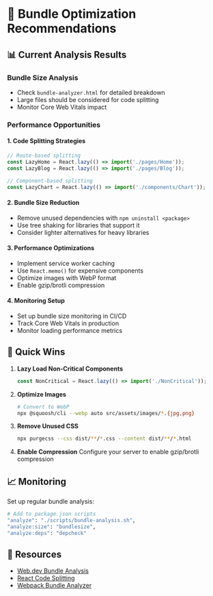 # 🚀 Bundle Optimization Recommendations

## 📊 Current Analysis Results

### Bundle Size Analysis
- Check `bundle-analyzer.html` for detailed breakdown
- Large files should be considered for code splitting
- Monitor Core Web Vitals impact

### Performance Opportunities

#### 1. Code Splitting Strategies
```javascript
// Route-based splitting
const LazyHome = React.lazy(() => import('./pages/Home'));
const LazyBlog = React.lazy(() => import('./pages/Blog'));

// Component-based splitting
const LazyChart = React.lazy(() => import('./components/Chart'));
```

#### 2. Bundle Size Reduction
- Remove unused dependencies with `npm uninstall <package>`
- Use tree shaking for libraries that support it
- Consider lighter alternatives for heavy libraries

#### 3. Performance Optimizations
- Implement service worker caching
- Use `React.memo()` for expensive components
- Optimize images with WebP format
- Enable gzip/brotli compression

#### 4. Monitoring Setup
- Set up bundle size monitoring in CI/CD
- Track Core Web Vitals in production
- Monitor loading performance metrics

## 🎯 Quick Wins

1. **Lazy Load Non-Critical Components**
   ```javascript
   const NonCritical = React.lazy(() => import('./NonCritical'));
   ```

2. **Optimize Images**
   ```bash
   # Convert to WebP
   npx @squoosh/cli --webp auto src/assets/images/*.{jpg,png}
   ```

3. **Remove Unused CSS**
   ```bash
   npx purgecss --css dist/**/*.css --content dist/**/*.html
   ```

4. **Enable Compression**
   Configure your server to enable gzip/brotli compression

## 📈 Monitoring

Set up regular bundle analysis:
```bash
# Add to package.json scripts
"analyze": "./scripts/bundle-analysis.sh",
"analyze:size": "bundlesize",
"analyze:deps": "depcheck"
```

## 🔗 Resources

- [Web.dev Bundle Analysis](https://web.dev/reduce-javascript-payloads-with-code-splitting/)
- [React Code Splitting](https://reactjs.org/docs/code-splitting.html)
- [Webpack Bundle Analyzer](https://www.npmjs.com/package/webpack-bundle-analyzer)
